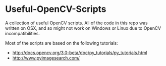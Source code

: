 # Useful-OpenCV-Scripts
A collection of useful OpenCV scripts. All of the code in this repo was written on OSX, and so might not work on Windows or Linux due to OpenCV incompatibilities.

Most of the scripts are based on the following tutorials:
- http://docs.opencv.org/3.0-beta/doc/py_tutorials/py_tutorials.html
- http://www.pyimagesearch.com/
